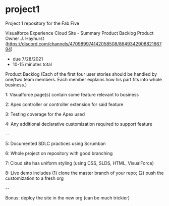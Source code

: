 # project1
Project 1 repository for the Fab Five

Visualforce Experience Cloud Site - Summary Product Backlog
Product Owner J. Hayhurst
(https://discord.com/channels/470989974142058508/864934290882166794)
- due 7/28/2021 
- 10-15 minutes total

Product Backlog 
(Each of the first four user stories should be handled by one/two team members.
Each member explains how his part fits into whole business.)

1: Visualforce page(s) contain some feature relevant to business

2: Apex controller or controller extension for said feature 

3: Testing coverage for the Apex used

4: Any additional declarative customization required to support feature

--

5: Documented SDLC practices using Scrumban

6: Whole project on repository with good branching

7: Cloud site has uniform styling (using CSS, SLDS, HTML, VisualForce)

8: Live demo includes
  (1) clone the master branch of your repo;
  (2) push the customization to a fresh org 

--

Bonus: deploy the site in the new org (can be much trickier) 


